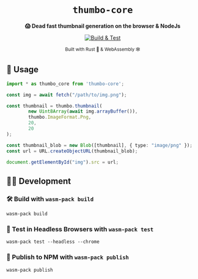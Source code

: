 <div align="center">

  <h1><code>thumbo-core</code></h1>

  <strong> 😱 Dead fast thumbnail generation on the browser & NodeJs</strong>

  [![Build & Test](https://github.com/ahkohd/thumbo-core/actions/workflows/build.yml/badge.svg)](https://github.com/ahkohd/thumbo-core/actions/workflows/build.yml)

  <sub>Built with Rust 🦀 & WebAssembly 🕸</sub>
</div>

## 🚴 Usage
```ts
import * as thumbo_core from 'thumbo-core';

const img = await fetch("/path/to/img.png");

const thumbnail = thumbo.thumbnail(
        new Uint8Array(await img.arrayBuffer()),
        thumbo.ImageFormat.Png,
        20,
        20
);

const thumbnail_blob = new Blob([thumbnail], { type: "image/png" });
const url = URL.createObjectURL(thumbnail_blob);

document.getElementById("img").src = url;
```

## 👷🏽 Development

### 🛠️ Build with `wasm-pack build`

```
wasm-pack build
```

### 🔬 Test in Headless Browsers with `wasm-pack test`

```
wasm-pack test --headless --chrome
```

### 🎁 Publish to NPM with `wasm-pack publish`

```
wasm-pack publish
```
